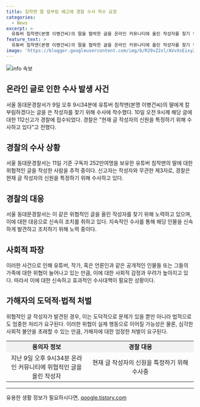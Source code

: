 ```yaml
---
title: 침착맨 딸 칼부림 예고에 경찰 수사 착수 요청
categories:
  - News
excerpt: >
  유튜버 침착맨(본명 이병건씨)의 딸을 협박한 글을 온라인 커뮤니티에 올린 작성자를 찾기 위해 경찰이 수사에 착수했다. 해당 글에 대한 112신고가 접수되어 경찰은 작성자의 신원을 특정하기 위한 수사를 진행 중이다. 침착맨은 웹툰 작가로 유명한 이씨가 운영하는 유튜브 채널로, 252만여명의 구독자를 보유하고 있다. (150자)
feature_text: >
  유튜버 침착맨(본명 이병건씨)의 딸을 협박한 글을 온라인 커뮤니티에 올린 작성자를 찾기 위해 경찰이 수사에 착수했다. 해당 글에 대한 112신고가 접수되어 경찰은 작성자의 신원을 특정하기 위한 수사를 진행 중이다. 침착맨은 웹툰 작가로 유명한 이씨가 운영하는 유튜브 채널로, 252만여명의 구독자를 보유하고 있다. (150자)
image: 'https://blogger.googleusercontent.com/img/b/R29vZ2xl/AVvXsEixyZcFfHzMRdzZMjFBmAUKJYCLCGyLL1o632UiGVXcaFdKo_bkvkuCioo0uUKlGfBVcT3P84aROyZIXSBEx3Aw5nCQ3pTgDom1WDC4m8eifvWiAmWEEVb4x6G_l8C0QH225ldMjyaFvpxGEBGNO37VmDTDMHGhJPq73UglMfDca1-0aw/s1600/blogspot.png'
---
```


<p><img src="https://blogger.googleusercontent.com/img/b/R29vZ2xl/AVvXsEixyZcFfHzMRdzZMjFBmAUKJYCLCGyLL1o632UiGVXcaFdKo_bkvkuCioo0uUKlGfBVcT3P84aROyZIXSBEx3Aw5nCQ3pTgDom1WDC4m8eifvWiAmWEEVb4x6G_l8C0QH225ldMjyaFvpxGEBGNO37VmDTDMHGhJPq73UglMfDca1-0aw/s1600/blogspot.png" alt="info 속보" /></p>

<h2 data-ke-size="size26">온라인 글로 인한 수사 발생 사건</h2>

<p data-ke-size="size16">서울 동대문경찰서가 9일 오후 9시34분에 유튜버 침착맨(본명 이병건씨)의 딸에게 칼부림하겠다는 글을 쓴 작성자를 찾기 위해 수사에 착수했다. 10일 오전 9시께 해당 글에 대한 112신고가 경찰에 접수되었다. 경찰은 "현재 글 작성자의 신원을 특정하기 위해 수사하고 있다"고 전했다.</p>

<h2 data-ke-size="size26">경찰의 수사 상황</h2>

<p data-ke-size="size16">서울 동대문경찰서는 11일 기준 구독자 252만여명을 보유한 유튜버 침착맨의 딸에 대한 위협적인 글을 작성한 사람을 추적 중이다. 신고자는 작성자와 무관한 제3자로, 경찰은 현재 글 작성자의 신원을 특정하기 위해 수사하고 있다.</p>

<h2 data-ke-size="size26">경찰의 대응</h2>

<p data-ke-size="size16">서울 동대문경찰서는 이 같은 위협적인 글을 올린 작성자를 찾기 위해 노력하고 있으며, 이에 대한 대응으로 신속히 조치를 취하고 있다. 지속적인 수사를 통해 해당 인물을 신속하게 발견하고 조치하기 위해 노력 중이다.</p>

<h2 data-ke-size="size26">사회적 파장</h2>

<p data-ke-size="size16">이러한 사건으로 인해 유튜버, 작가, 혹은 언론인과 같은 공개적인 인물들 또는 그들의 가족에 대한 위협이 늘어나고 있는 만큼, 이에 대한 사회적 감정과 우려가 높아지고 있다. 따라서 이에 대한 신속하고 효과적인 수사대책이 필요한 상황이다.</p>

<h2 data-ke-size="size26">가해자의 도덕적·법적 처벌</h2>

<p data-ke-size="size16">위협적인 글 작성자가 발견된 경우, 이는 도덕적으로 문제가 있을 뿐만 아니라 법적으로도 엄중한 처리가 요구된다. 이러한 위협이 실제 행동으로 이어질 가능성은 물론, 심각한 사회적 불안을 초래할 수 있는 만큼, 가해자에 대한 엄정한 처벌이 요구된다.</p>

<table>
  <colgroup>
    <col width="43%" />
    <col width="57%" />
  </colgroup>
  <tbody>
    <tr>
      <td style="text-align: center; height: 17px;background-color:#f2f2f2;"><b>용의자 정보</b></td>
      <td style="text-align: center; height: 17px;background-color:#f2f2f2;"><b>경찰 대응</b></td>
    </tr>
    <tr>
      <td style="text-align: center; height: 17px;">지난 9일 오후 9시34분 온라인 커뮤니티에 위협적인 글을 올린 작성자</td>
      <td style="text-align: center; height: 17px;">현재 글 작성자의 신원을 특정하기 위해 수사중</td>
    </tr>
  </tbody>
</table>

<hr>
유용한 생활 정보가 필요하시다면, <a href="https://qoogle.tistory.com" rel="dofollow">qoogle.tistory.com</a>


